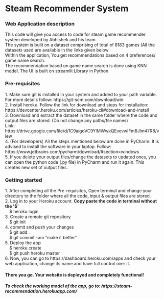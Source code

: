 # Steam Recommender System
<h3> Web Application description </h3>
This code will give you access to code for steam game recommender system developed by Abhishek and his team. <br>
The system is built on a dataset comprising of total of 8183 games (All the datasets used are available in the links given below <br>
Within the application, You get recommendations based on 4 preferences/ game name search.<br>
The recommendation based on game name search is done using KNN model. The UI is built on streamlit Library in Python. 

<h3> Pre-requisites </h3>
1. Make sure git is installed in your system and added to your path variable.
   For more details follow: https://git-scm.com/download/win <br>
2. Install heroku.
   Follow the link for download and steps for installation: https://devcenter.heroku.com/articles/heroku-cli#download-and-install <br>
3. Download and extract the dataset in the same folder where the code and output files are stored. (Do not change any paths/file names) <br>
   Link: https://drive.google.com/file/d/1C9aigoVC9YIMWwkQEvevwIFm8Jlm47R8/view <br>
4. (For developers) All the steps mentioned below are done in PyCharm. It is advised to install the software in your laptop. Follow: https://www.jetbrains.com/pycharm/download/#section=windows <br> 
5. If you delete your output files/change the datasets to updated ones, you can open the python code (.py file) in PyCharm and run it again. This creates new set of output files.

<h3> Getting started </h3>
1. After completing all the Pre-requisites, Open terminal and change your directory to the folder where all the code, input & output files are stored. <br> 
2. Log in to your Heroku account. <b>Copy paste the code in terminal without the '$' </b><br>
&emsp;$ heroku login<br>
3. Create a remote git repository<br>
&emsp;$ git init<br>
4. commit and push your changes<br>
&emsp;$ git add .<br>
&emsp;$ git commit -am "make it better"<br>
5. Deploy the app<br>
&emsp;$ heroku create<br>
&emsp;$ git push heroku master<br>
6. Now, you can go to https://dashboard.heroku.com/apps and check your web application, change its name and have full control over it. <br>

<h4> There you go. Your website is deployed and completely functional! <br>
<h5> To check the working model of the app, go to: https://steam-recommendation.herokuapp.com/
